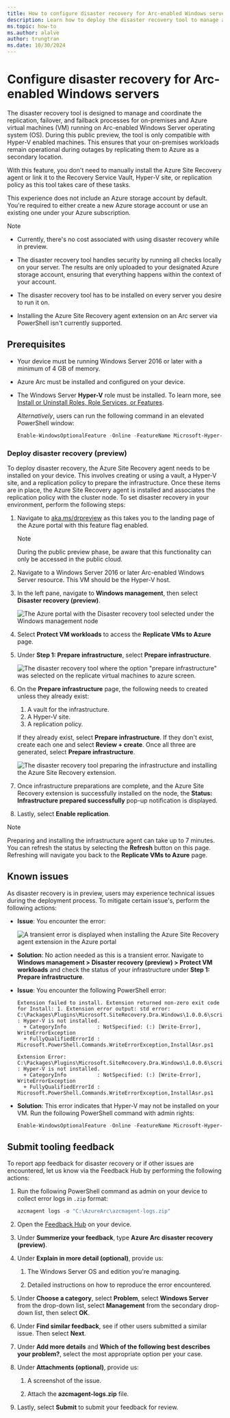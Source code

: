 ```yaml
---
title: How to configure disaster recovery for Arc-enabled Windows servers (preview)
description: Learn how to deploy the disaster recovery tool to manage and orchestrate replication, failover, and failback for both on-premises Arc-enabled Windows Servers and Azure VMs.
ms.topic: how-to
ms.author: alalve
author: trungtran
ms.date: 10/30/2024
---
```


# Configure disaster recovery for Arc-enabled Windows servers

The disaster recovery tool is designed to manage and coordinate the replication, failover, and failback processes for on-premises and Azure virtual machines (VM) running on Arc-enabled Windows Server operating system (OS). During this public preview, the tool is only compatible with Hyper-V enabled machines. This ensures that your on-premises workloads remain operational during outages by replicating them to Azure as a secondary location.

With this feature, you don't need to manually install the Azure Site Recovery agent or link it to the Recovery Service Vault, Hyper-V site, or replication policy as this tool takes care of these tasks.

This experience does not include an Azure storage account by default. You're required to either create a new Azure storage account or use an existing one under your Azure subscription.

> [!NOTE]
>
> - Currently, there's no cost associated with using disaster recovery while in preview.
>
> - The disaster recovery tool handles security by running all checks locally on your server. The results are only uploaded to your designated Azure storage account, ensuring that everything happens within the context of your account.
>
> - The disaster recovery tool has to be installed on every server you desire to run it on.
>
> - Installing the Azure Site Recovery agent extension on an Arc server via PowerShell isn't currently supported.

## Prerequisites

- Your device must be running Windows Server 2016 or later with a minimum of 4 GB of memory.
- Azure Arc must be installed and configured on your device.
- The Windows Server **Hyper-V** role must be installed. To learn more, see [Install or Uninstall Roles, Role Services, or Features](/windows-server/administration/server-manager/install-or-uninstall-roles-role-services-or-features).

  *Alternatively*, users can run the following command in an elevated PowerShell window:

  ```powershell
  Enable-WindowsOptionalFeature -Online -FeatureName Microsoft-Hyper-V -All
  ```

### Deploy disaster recovery (preview)

To deploy disaster recovery, the Azure Site Recovery agent needs to be installed on your device. This involves creating or using a vault, a Hyper-V site, and a replication policy to prepare the infrastructure. Once these items are in place, the Azure Site Recovery agent is installed and associates the replication policy with the cluster node. To set disaster recovery in your environment, perform the following steps:

1. Navigate to [aka.ms/drpreview](https://aka.ms/drpreview) as this takes you to the landing page of the Azure portal with this feature flag enabled.
  
   > [!NOTE]
   > During the public preview phase, be aware that this functionality can only be accessed in the public cloud.

1. Navigate to a Windows Server 2016 or later Arc-enabled Windows Server resource. This VM should be the Hyper-V host.
1. In the left pane, navigate to **Windows management**, then select **Disaster recovery (preview)**.

   ![The Azure portal with the Disaster recovery tool selected under the Windows management node](../media/azure-arc/azure-arc-disaster-recovery-tool.png)

1. Select **Protect VM workloads** to access the **Replicate VMs to Azure** page.
1. Under **Step 1: Prepare infrastructure**, select **Prepare infrastructure**.

   ![The disaster recovery tool where the option "prepare infrastructure" was selected on the replicate virtual machines to azure screen.](../media/azure-arc/azure-arc-disaster-recovery-tool-replicate-vms-to-azure.png)

1. On the **Prepare infrastructure** page, the following needs to created unless they already exist:
   1. A vault for the infrastructure.
   1. A Hyper-V site.
   1. A replication policy.

   If they already exist, select **Prepare infrastructure**. If they don't exist, create each one and select **Review + create**. Once all three are generated, select **Prepare infrastructure**.

   ![The disaster recovery tool preparing the infrastructure and installing the Azure Site Recovery extension.](../media/azure-arc/azure-arc-disaster-recovery-tool-prepare-infrastructure.png)
   
1. Once infrastructure preparations are complete, and the Azure Site Recovery extension is successfully installed on the node, the **Status: Infrastructure prepared successfully** pop-up notification is displayed.
1. Lastly, select **Enable replication**.

> [!NOTE]
> Preparing and installing the infrastructure agent can take up to 7 minutes. You can refresh the status by selecting the **Refresh** button on this page. Refreshing will navigate you back to the **Replicate VMs to Azure** page.

## Known issues

As disaster recovery is in preview, users may experience technical issues during the deployment process. To mitigate certain issue's, perform the following actions:

- **Issue**: You encounter the error:

  ![A transient error is displayed when installing the Azure Site Recovery agent extension in the Azure portal](../media/azure-arc/azure-arc-disaster-recovery-tool-asr-error.png)

- **Solution**: No action needed as this is a transient error. Navigate to **Windows management > Disaster recovery (preview) > Protect VM workloads** and check the status of your infrastructure under **Step 1: Prepare infrastructure**.

- **Issue**: You encounter the following PowerShell error:

  ```error
  Extension failed to install. Extension returned non-zero exit code for Install: 1. Extension error output: std error: C:\Packages\Plugins\Microsoft.SiteRecovery.Dra.Windows\1.0.0.6\script\InstallAsr.ps1 : Hyper-V is not installed.
    + CategoryInfo          : NotSpecified: (:) [Write-Error], WriteErrorException
    + FullyQualifiedErrorId : Microsoft.PowerShell.Commands.WriteErrorException,InstallAsr.ps1

  Extension Error: C:\Packages\Plugins\Microsoft.SiteRecovery.Dra.Windows\1.0.0.6\script\InstallAsr.ps1 : Hyper-V is not installed.
    + CategoryInfo          : NotSpecified: (:) [Write-Error], WriteErrorException
    + FullyQualifiedErrorId : Microsoft.PowerShell.Commands.WriteErrorException,InstallAsr.ps1
  ```

- **Solution**: This error indicates that Hyper-V may not be installed on your VM. Run the following PowerShell command with admin rights:

  ```powershell
  Enable-WindowsOptionalFeature -Online -FeatureName Microsoft-Hyper-V -All
  ```

## Submit tooling feedback

To report app feedback for disaster recovery or if other issues are encountered, let us know via the Feedback Hub by performing the following actions:

1. Run the following PowerShell command as admin on your device to collect error logs in `.zip` format:

   ```powershell
   azcmagent logs -o "C:\AzureArc\azcmagent-logs.zip"
   ```

1. Open the [Feedback Hub](https://aka.ms/feedbackhub) on your device.

1. Under **Summerize your feedback**, type **Azure Arc disaster recovery (preview)**.

1. Under **Explain in more detail (optional)**, provide us:

   1. The Windows Server OS and edition you're managing.

   1. Detailed instructions on how to reproduce the error encountered.

1. Under **Choose a category**, select **Problem**, select **Windows Server** from the drop-down list, select **Management** from the secondary drop-down list, then select **OK**.

1. Under **Find similar feedback**, see if other users submitted a similar issue. Then select **Next**.

1. Under **Add more details** and **Which of the following best describes your problem?**, select the most appropriate option per your case.

1. Under **Attachments (optional)**, provide us:

   1. A screenshot of the issue.

   1. Attach the **azcmagent-logs.zip** file.

1. Lastly, select **Submit** to submit your feedback for review.
